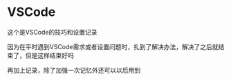 # VSCode

这个是VSCode的技巧和设置记录

因为在平时遇到VSCode需求或者设置问题时，扎到了解决办法，解决了之后就结束了，但是这样结束好吗

再加上记录，除了加强一次记忆外还可以以后用到

